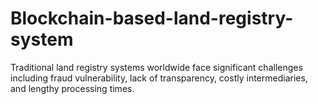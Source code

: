 # Blockchain-based-land-registry-system
Traditional land registry systems worldwide face significant challenges including fraud vulnerability, lack of transparency, costly intermediaries, and lengthy processing times. 
